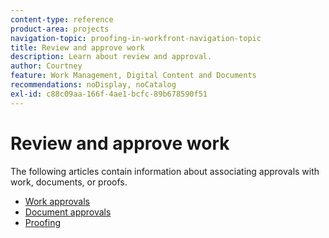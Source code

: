 ```yaml
---
content-type: reference
product-area: projects
navigation-topic: proofing-in-workfront-navigation-topic
title: Review and approve work
description: Learn about review and approval.
author: Courtney
feature: Work Management, Digital Content and Documents
recommendations: noDisplay, noCatalog
exl-id: c88c09aa-166f-4ae1-bcfc-89b678590f51
---
```

# Review and approve work

The following articles contain information about associating approvals with work, documents, or proofs. 

<!-- * [Limited document and proof decision for non-paid users overview](/help/quicksilver/review-and-approve-work/proof-doc-decision-limits.md) -->
* [Work approvals](../review-and-approve-work/manage-approvals/manage-approvals.md) 
* [Document approvals](../review-and-approve-work/document-reviews-and-approvals/document-reviews-and-approvals.md)
* [Proofing](../review-and-approve-work/proofing/proofing.md)


